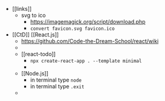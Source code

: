 - [[links]]
	- svg to ico
		- https://imagemagick.org/script/download.php
		- `convert favicon.svg favicon.ico`
- [[CtD]] [[React.js]]
	- https://github.com/Code-the-Dream-School/react/wiki
	-
	- [[react-todo]]
		- `npx create-react-app . --template minimal`
		-
	- [[Node.js]]
		- in terminal type `node`
		- in terminal type `.exit`
	-